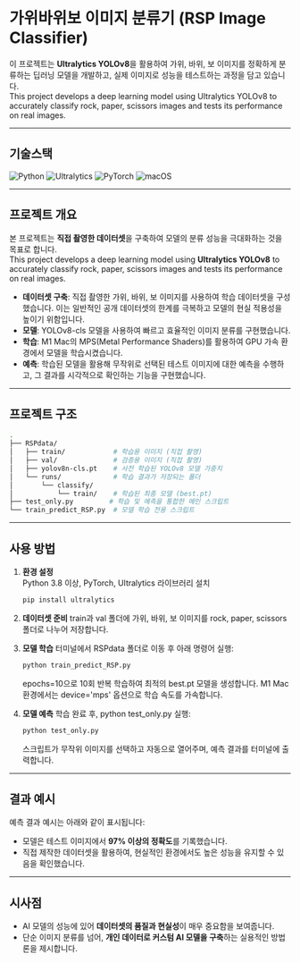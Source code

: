 # 가위바위보 이미지 분류기 (RSP Image Classifier)

이 프로젝트는 **Ultralytics YOLOv8**을 활용하여 가위, 바위, 보 이미지를 정확하게 분류하는 딥러닝 모델을 개발하고, 실제 이미지로 성능을 테스트하는 과정을 담고 있습니다.<br>
This project develops a deep learning model using Ultralytics YOLOv8 to accurately classify rock, paper, scissors images and tests its performance on real images.

---
## 기술스택

![Python](https://img.shields.io/badge/Python-3.8+-3776AB?style=flat&logo=python&logoColor=white)
![Ultralytics](https://img.shields.io/badge/Ultralytics-YOLOv8-FF0000?style=flat)
![PyTorch](https://img.shields.io/badge/PyTorch-EE4C2C?style=flat&logo=pytorch&logoColor=white)
![macOS](https://img.shields.io/badge/OS-macOS-000000?style=flat&logo=apple&logoColor=white)

---

## 프로젝트 개요

본 프로젝트는 **직접 촬영한 데이터셋**을 구축하여 모델의 분류 성능을 극대화하는 것을 목표로 합니다.<br>
This project develops a deep learning model using **Ultralytics YOLOv8** to accurately classify rock, paper, scissors images and tests its performance on real images.

- **데이터셋 구축**: 직접 촬영한 가위, 바위, 보 이미지를 사용하여 학습 데이터셋을 구성했습니다. 이는 일반적인 공개 데이터셋의 한계를 극복하고 모델의 현실 적용성을 높이기 위함입니다.  
- **모델**: YOLOv8-cls 모델을 사용하여 빠르고 효율적인 이미지 분류를 구현했습니다.  
- **학습**: M1 Mac의 MPS(Metal Performance Shaders)를 활용하여 GPU 가속 환경에서 모델을 학습시켰습니다.  
- **예측**: 학습된 모델을 활용해 무작위로 선택된 테스트 이미지에 대한 예측을 수행하고, 그 결과를 시각적으로 확인하는 기능을 구현했습니다.  

---

## 프로젝트 구조

   
   ```bash
   .
   ├── RSPdata/
   │   ├── train/            # 학습용 이미지 (직접 촬영)
   │   ├── val/              # 검증용 이미지 (직접 촬영)
   │   ├── yolov8n-cls.pt    # 사전 학습된 YOLOv8 모델 가중치
   │   └── runs/             # 학습 결과가 저장되는 폴더
   │       └── classify/
   │           └── train/    # 학습된 최종 모델 (best.pt)
   ├── test_only.py         # 학습 및 예측을 통합한 메인 스크립트
   └── train_predict_RSP.py  # 모델 학습 전용 스크립트
   
   ```
---

## 사용 방법

1. **환경 설정**  
   Python 3.8 이상, PyTorch, Ultralytics 라이브러리 설치
   ```bash
   pip install ultralytics
   ```

2. **데이터셋 준비**
train과 val 폴더에 가위, 바위, 보 이미지를 rock, paper, scissors 폴더로 나누어 저장합니다.

3. **모델 학습**
터미널에서 RSPdata 폴더로 이동 후 아래 명령어 실행:
   ```bash
   python train_predict_RSP.py
   ```

   epochs=10으로 10회 반복 학습하여 최적의 best.pt 모델을 생성합니다.
   M1 Mac 환경에서는 device='mps' 옵션으로 학습 속도를 가속합니다.

4. **모델 예측**
학습 완료 후, python test_only.py 실행:

   ```bash
   python test_only.py
   ```

   스크립트가 무작위 이미지를 선택하고 자동으로 열어주며, 예측 결과를 터미널에 출력합니다.

---

## 결과 예시

예측 결과 예시는 아래와 같이 표시됩니다:

- 모델은 테스트 이미지에서 **97% 이상의 정확도**를 기록했습니다.  
- 직접 제작한 데이터셋을 활용하여, 현실적인 환경에서도 높은 성능을 유지할 수 있음을 확인했습니다.

---

## 시사점

- AI 모델의 성능에 있어 **데이터셋의 품질과 현실성**이 매우 중요함을 보여줍니다.  
- 단순 이미지 분류를 넘어, **개인 데이터로 커스텀 AI 모델을 구축**하는 실용적인 방법론을 제시합니다.


